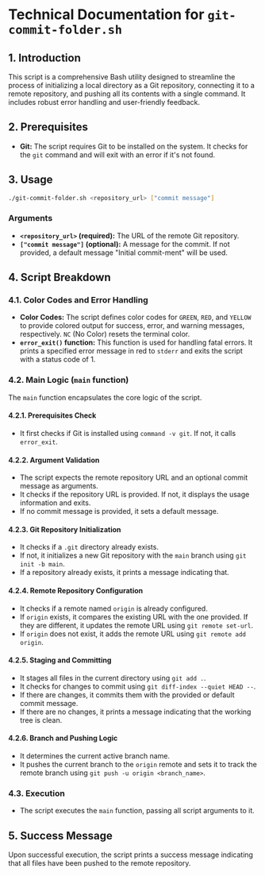 # Technical Documentation for `git-commit-folder.sh`

## 1. Introduction

This script is a comprehensive Bash utility designed to streamline the process of initializing a local directory as a Git repository, connecting it to a remote repository, and pushing all its contents with a single command. It includes robust error handling and user-friendly feedback.

## 2. Prerequisites

- **Git:** The script requires Git to be installed on the system. It checks for the `git` command and will exit with an error if it's not found.

## 3. Usage

```bash
./git-commit-folder.sh <repository_url> ["commit message"]
```

### Arguments

- **`<repository_url>` (required):** The URL of the remote Git repository.
- **`["commit message"]` (optional):** A message for the commit. If not provided, a default message "Initial commit-ment" will be used.

## 4. Script Breakdown

### 4.1. Color Codes and Error Handling

- **Color Codes:** The script defines color codes for `GREEN`, `RED`, and `YELLOW` to provide colored output for success, error, and warning messages, respectively. `NC` (No Color) resets the terminal color.
- **`error_exit()` function:** This function is used for handling fatal errors. It prints a specified error message in red to `stderr` and exits the script with a status code of 1.

### 4.2. Main Logic (`main` function)

The `main` function encapsulates the core logic of the script.

#### 4.2.1. Prerequisites Check

- It first checks if Git is installed using `command -v git`. If not, it calls `error_exit`.

#### 4.2.2. Argument Validation

- The script expects the remote repository URL and an optional commit message as arguments.
- It checks if the repository URL is provided. If not, it displays the usage information and exits.
- If no commit message is provided, it sets a default message.

#### 4.2.3. Git Repository Initialization

- It checks if a `.git` directory already exists.
- If not, it initializes a new Git repository with the `main` branch using `git init -b main`.
- If a repository already exists, it prints a message indicating that.

#### 4.2.4. Remote Repository Configuration

- It checks if a remote named `origin` is already configured.
- If `origin` exists, it compares the existing URL with the one provided. If they are different, it updates the remote URL using `git remote set-url`.
- If `origin` does not exist, it adds the remote URL using `git remote add origin`.

#### 4.2.5. Staging and Committing

- It stages all files in the current directory using `git add .`.
- It checks for changes to commit using `git diff-index --quiet HEAD --`.
- If there are changes, it commits them with the provided or default commit message.
- If there are no changes, it prints a message indicating that the working tree is clean.

#### 4.2.6. Branch and Pushing Logic

- It determines the current active branch name.
- It pushes the current branch to the `origin` remote and sets it to track the remote branch using `git push -u origin <branch_name>`.

### 4.3. Execution

- The script executes the `main` function, passing all script arguments to it.

## 5. Success Message

Upon successful execution, the script prints a success message indicating that all files have been pushed to the remote repository.
